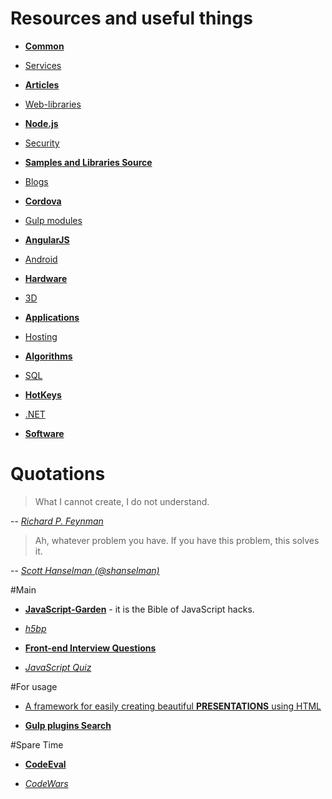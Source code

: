 # Resources and useful things

* [**Common**](https://github.com/VanDalkvist/resources/blob/master/common.md)

* [Services](https://github.com/VanDalkvist/resources/blob/master/services.md)

* [**Articles**](https://github.com/VanDalkvist/resources/blob/master/articles.md)

* [Web-libraries](https://github.com/VanDalkvist/resources/blob/master/web-libraries.md)

* [**Node.js**](https://github.com/VanDalkvist/resources/blob/master/node.js.md)

* [Security](https://github.com/VanDalkvist/resources/blob/master/security.md)

* [**Samples and Libraries Source**](https://github.com/VanDalkvist/resources/blob/master/samples.md)

* [Blogs](https://github.com/VanDalkvist/resources/blob/master/blogs.md)

* [**Cordova**](https://github.com/VanDalkvist/resources/blob/master/cordova.md)

* [Gulp modules](https://github.com/VanDalkvist/resources/blob/master/gulp.md)

* [**AngularJS**](https://github.com/VanDalkvist/resources/blob/master/angular.md)

* [Android](https://github.com/VanDalkvist/resources/blob/master/android.md)

* [**Hardware**](https://github.com/VanDalkvist/resources/blob/master/hardware.md)

* [3D](https://github.com/VanDalkvist/resources/blob/master/3D.md)

* [**Applications**](https://github.com/VanDalkvist/resources/blob/master/applications.md)

* [Hosting](https://github.com/VanDalkvist/resources/blob/master/hosting.md)

* [**Algorithms**](https://github.com/VanDalkvist/resources/blob/master/algorithms.md)

* [SQL](https://github.com/VanDalkvist/resources/blob/master/sql.md)

* [**HotKeys**](https://github.com/VanDalkvist/resources/blob/master/hotkeys.md)

* [.NET](https://github.com/VanDalkvist/resources/blob/master/.net.md)

* [**Software**](https://github.com/VanDalkvist/resources/blob/master/software.md)

# Quotations

   > What I cannot create, I do not understand.

   -- [*Richard P. Feynman*](http://en.wikipedia.org/wiki/Richard_Feynman)

   > Ah, whatever problem you have. If you have this problem, this solves it.

   -- [*Scott Hanselman (@shanselman)*](https://twitter.com/shanselman/status/461532471037677568)


#Main

* [**JavaScript-Garden**](http://bonsaiden.github.io/JavaScript-Garden/ru/) - it is the Bible of JavaScript hacks.

* [*h5bp*](https://h5bp.github.io/)

* [**Front-end Interview Questions**](https://github.com/h5bp/Front-end-Developer-Interview-Questions)

* [*JavaScript Quiz*](http://javascript-puzzlers.herokuapp.com/)

#For usage

* [A framework for easily creating beautiful **PRESENTATIONS** using HTML](https://github.com/hakimel/reveal.js)

* [**Gulp plugins Search**](http://gulpjs.com/plugins/)

#Spare Time

* [**CodeEval**](https://www.codeeval.com/)

* [*CodeWars*](http://www.codewars.com/dashboard)
